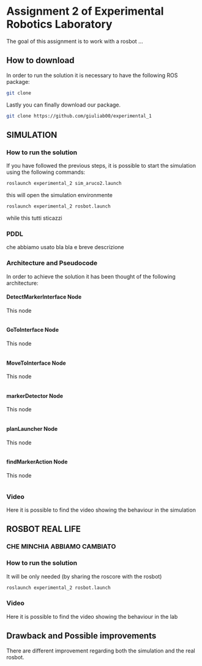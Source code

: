 Assignment 2 of Experimental Robotics Laboratory
================================================

The goal of this assignment is to work with a rosbot ...

How to download
----------------------

In order to run the solution it is necessary to have the following ROS package:

```bash
git clone 
```

Lastly you can finally download our package. 
```bash
git clone https://github.com/giuliab00/experimental_1
```


SIMULATION 
------------------------------------

### How to run the solution

If you have followed the previous steps, it is possible to start the simulation using the following commands:

```bash
roslaunch experimental_2 sim_aruco2.launch
```
this will open the simulation environmente
```bash
roslaunch experimental_2 rosbot.launch
```
while this tutti sticazzi

### PDDL
che abbiamo usato bla bla e breve descrizione


### Architecture and Pseudocode

In order to achieve the solution it has been thought of the following architecture:


#### DetectMarkerInterface Node
This node

```cpp


```
####  GoToInterface Node
This node
```    cpp

```
#### MoveToInterface Node
This node
```    cpp

```
#### markerDetector Node
This node
```    cpp

```
#### planLauncher Node
This node
```    cpp

```
#### findMarkerAction Node
This node
```    cpp

```

### Video
Here it is possible to find the video showing the behaviour in the simulation


ROSBOT REAL LIFE
------------------------------------
### CHE MINCHIA ABBIAMO CAMBIATO


### How to run the solution

It will be only needed (by sharing the roscore with the rosbot)

```bash
roslaunch experimental_2 rosbot.launch
```

### Video
Here it is possible to find the video showing the behaviour in the lab

Drawback and Possible improvements
-------------------------
There are different improvement regarding both the simulation and the real rosbot.